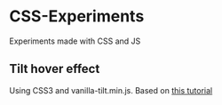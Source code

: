 # CSS-Experiments
Experiments made with CSS and JS

## Tilt hover effect
Using CSS3 and vanilla-tilt.min.js. Based on [this tutorial](https://www.youtube.com/watch?v=W3pQXyjTKps&ab_channel=OnlineTutorials)